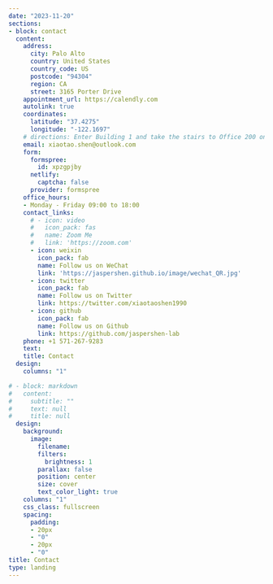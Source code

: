 ```yaml
---
date: "2023-11-20"
sections:
- block: contact
  content:
    address:
      city: Palo Alto
      country: United States
      country_code: US
      postcode: "94304"
      region: CA
      street: 3165 Porter Drive
    appointment_url: https://calendly.com
    autolink: true
    coordinates:
      latitude: "37.4275"
      longitude: "-122.1697"
    # directions: Enter Building 1 and take the stairs to Office 200 on Floor 2
    email: xiaotao.shen@outlook.com
    form:
      formspree:
        id: xpzgpjby
      netlify:
        captcha: false
      provider: formspree
    office_hours:
    - Monday - Friday 09:00 to 18:00
    contact_links:
      # - icon: video
      #   icon_pack: fas
      #   name: Zoom Me
      #   link: 'https://zoom.com'
      - icon: weixin
        icon_pack: fab
        name: Follow us on WeChat
        link: 'https://jaspershen.github.io/image/wechat_QR.jpg'
      - icon: twitter
        icon_pack: fab
        name: Follow us on Twitter
        link: https://twitter.com/xiaotaoshen1990
      - icon: github
        icon_pack: fab
        name: Follow us on Github
        link: https://github.com/jaspershen-lab
    phone: +1 571-267-9283
    text: 
    title: Contact
  design:
    columns: "1"

# - block: markdown
#   content:
#     subtitle: ""
#     text: null
#     title: null
  design:
    background:
      image:
        filename: 
        filters:
          brightness: 1
        parallax: false
        position: center
        size: cover
        text_color_light: true
    columns: "1"
    css_class: fullscreen
    spacing:
      padding:
      - 20px
      - "0"
      - 20px
      - "0"
title: Contact
type: landing
---
```

